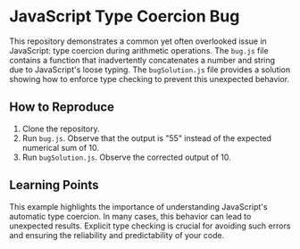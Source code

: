 # JavaScript Type Coercion Bug

This repository demonstrates a common yet often overlooked issue in JavaScript: type coercion during arithmetic operations.  The `bug.js` file contains a function that inadvertently concatenates a number and string due to JavaScript's loose typing.  The `bugSolution.js` file provides a solution showing how to enforce type checking to prevent this unexpected behavior.

## How to Reproduce

1. Clone the repository.
2. Run `bug.js`. Observe that the output is "55" instead of the expected numerical sum of 10.
3. Run `bugSolution.js`. Observe the corrected output of 10.

## Learning Points

This example highlights the importance of understanding JavaScript's automatic type coercion.  In many cases, this behavior can lead to unexpected results.  Explicit type checking is crucial for avoiding such errors and ensuring the reliability and predictability of your code.